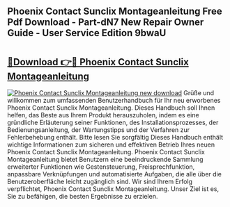 ## Phoenix Contact Sunclix Montageanleitung Free Pdf Download - Part-dN7 New Repair Owner Guide - User Service Edition 9bwaU

# <h2><a href="http://df6hof1.blite.top/?on=Phoenix+Contact+Sunclix+Montageanleitung">🔗Download 👉🔴 Phoenix Contact Sunclix Montageanleitung</a></h2>

[![Phoenix Contact Sunclix Montageanleitung new download](https://i.imgur.com/lujVjoI.png)](http://df6hof1.blite.top/?on=Phoenix+Contact+Sunclix+Montageanleitung)
Grüße und willkommen zum umfassenden Benutzerhandbuch für Ihr neu erworbenes Phoenix Contact Sunclix Montageanleitung. Dieses Handbuch soll Ihnen helfen, das Beste aus Ihrem Produkt herauszuholen, indem es eine gründliche Erläuterung seiner Funktionen, des Installationsprozesses, der Bedienungsanleitung, der Wartungstipps und der Verfahren zur Fehlerbehebung enthält. Bitte lesen Sie sorgfältig Dieses Handbuch enthält wichtige Informationen zum sicheren und effektiven Betrieb Ihres neuen Phoenix Contact Sunclix Montageanleitung. Phoenix Contact Sunclix Montageanleitung bietet Benutzern eine beeindruckende Sammlung erweiterter Funktionen wie Gestensteuerung, Freisprechfunktion, anpassbare Verknüpfungen und automatisierte Aufgaben, die alle über die Benutzeroberfläche leicht zugänglich sind. Wir sind Ihrem Erfolg verpflichtet, Phoenix Contact Sunclix Montageanleitung. Unser Ziel ist es, Sie zu befähigen, die besten Ergebnisse zu erzielen.
